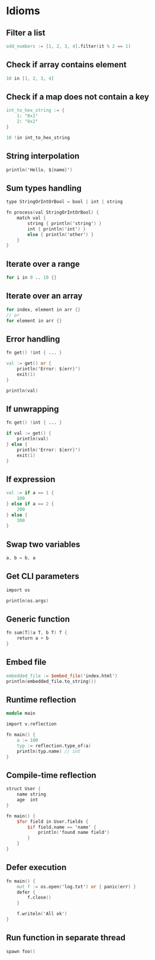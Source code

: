 # Idioms

## Filter a list

```v
odd_numbers := [1, 2, 3, 4].filter(it % 2 == 1)
```

## Check if array contains element

```v failcompile
10 in [1, 2, 3, 4]
```

## Check if a map does not contain a key

```v failcompile
int_to_hex_string := {
	1: '0x1'
	2: '0x2'
}

10 !in int_to_hex_string
```

## String interpolation

```v failcompile
println('Hello, ${name}')
```

## Sum types handling

```v
type StringOrIntOrBool = bool | int | string

fn process(val StringOrIntOrBool) {
	match val {
		string { println('string') }
		int { println('int') }
		else { println('other') }
	}
}
```

## Iterate over a range

```v
for i in 0 .. 10 {}
```

## Iterate over an array

```v failcompile
for index, element in arr {}
// or
for element in arr {}
```

## Error handling

```v nofmt failcompile
fn get() !int { ... }

val := get() or {
	println('Error: ${err}')
	exit(1)
}

println(val)
```

## If unwrapping

```v nofmt failcompile
fn get() !int { ... }

if val := get() {
	println(val)
} else {
	println('Error: ${err}')
	exit(1)
}
```

## If expression

```v failcompile
val := if a == 1 {
	100
} else if a == 2 {
	200
} else {
	300
}
```

## Swap two variables

```v failcompile
a, b = b, a
```

## Get CLI parameters

```v
import os

println(os.args)
```

## Generic function

```v
fn sum[T](a T, b T) T {
	return a + b
}
```

## Embed file

```v failcompile
embedded_file := $embed_file('index.html')
println(embedded_file.to_string())
```

## Runtime reflection

```v okfmt
module main

import v.reflection

fn main() {
	a := 100
	typ := reflection.type_of(a)
	println(typ.name) // int
}
```

## Compile-time reflection

```v okfmt
struct User {
	name string
	age  int
}

fn main() {
	$for field in User.fields {
		$if field.name == 'name' {
			println('found name field')
		}
	}
}
```

## Defer execution

```v nofmt failcompile
fn main() {
	mut f := os.open('log.txt') or { panic(err) }
	defer {
		f.close()
	}

	f.writeln('All ok')
}
```

## Run function in separate thread

```v failcompile
spawn foo()
```
